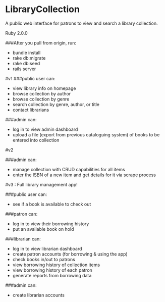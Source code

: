 LibraryCollection
=================

A public web interface for patrons to view and search a library collection.

Ruby 2.0.0

###After you pull from origin, run:
 - bundle install 
 - rake db:migrate
 - rake db:seed 
 - rails server


#v1
###public user can:

 - view library info on homepage 
 - browse collection by author
 - browse collection by genre
 - search collection by genre, author, or title 
 - contact librarians

###admin can:

 - log in to view admin dashboard 
 - upload a file (export from previous cataloguing system) of books to be entered into collection 


#v2

###admin can: 

 - manage collection with CRUD capabilities for all items
 - enter the ISBN of a new item and get details for it via scrape process


#v3 : Full library management app!

###public user can: 

 - see if a book is available to check out

###patron can:

 - log in to view their borrowing history 
 - put an available book on hold 

###librarian can:

 - log in to view librarian dashboard
 - create patron accounts (for borrowing & using the app)
 - check books in/out to patrons 
 - view borrowing history of collection items
 - view borrowing history of each patron 
 - generate reports from borrowing data 

###admin can: 

 - create librarian accounts

